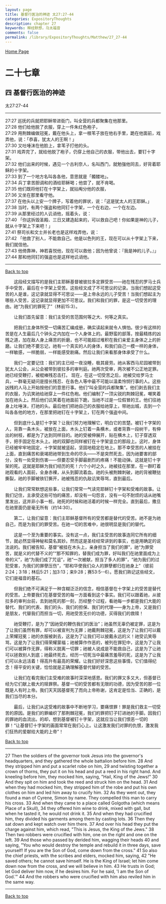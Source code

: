 ```yaml
---
layout: page
title: 基督行医治的神迹 太27:27-44
categories: ExpositoryThoughts
description: chapter 27
keywords: 释经默想，马太福音
comments: false
permalink: /library/ExpositoryThoughts/Matthew/27_27-44
---
```

[ Home Page ]({{site.baseurl}}/index) <br>

<a name="0"></a>
# 二十七章 

## 四 基督行医治的神迹

太27:27-44

***

27:27 巡抚的兵就把耶稣带进衙门，叫全营的兵都聚集在他那里。<br>
27:28 他们给他脱了衣服，穿上一件朱红色袍子，<br>
27:29 用荆棘编做冠冕，戴在他头上，拿一根苇子放在他右手里，跪在他面前，戏弄他，说：「恭喜，犹太人的王啊！」<br>
27:30 又吐唾沫在他脸上，拿苇子打他的头。<br>
27:31 戏弄完了，就给他脱了袍子，仍穿上他自己的衣服，带他出去，要钉十字架。<br>
27:32 他们出来的时候，遇见一个古利奈人，名叫西门，就勉强他同去，好背着耶稣的十字架。<br>
27:33 到了一个地方名叫各各他，意思就是「髑髅地」。<br>
27:34 兵丁拿苦胆调和的酒给耶稣喝；他尝了，就不肯喝。<br>
27:35 他们既将他钉在十字架上，就拈阄分他的衣服，<br>
27:36 又坐在那里看守他。<br>
27:37 在他头以上安一个牌子，写着他的罪状，说：「这是犹太人的王耶稣。」<br>
27:38 当时，有两个强盗和他同钉十字架，一个在右边，一个在左边。<br>
27:39 从那里经过的人讥诮他，摇着头，说：<br>
27:40 「你这拆毁圣殿、三日又建造起来的，可以救自己吧！你如果是神的儿子，就从十字架上下来吧！」<br>
27:41 祭司长和文士并长老也是这样戏弄他，说：<br>
27:42 「他救了别人，不能救自己。他是以色列的王，现在可以从十字架上下来，我们就信他。<br>
27:43 他倚靠神，神若喜悦他，现在可以救他；因为他曾说：『我是神的儿子。』」<br>
27:44 那和他同钉的强盗也是这样地讥诮他。<br>

***

[Back to top](#0)

&emsp;&emsp;这段经文描写的是我们主耶稣基督被彼拉多定罪受苦——祂在残忍的罗马士兵手中受苦，最后在十字架上受苦。这些经文成了不可思议的记录。当我们想起这受苦的人是谁，这记录就显得不可思议——是上帝永远的儿子受苦！当我们想起主为哪些人受苦，这记录就显得更加不可思议。我们和我们的罪，是这一切受苦的理由。祂“为我们的罪死了”（林前15:3）。

&emsp;&emsp;让我们首先留意：我们主受的苦范围何等之大、何等之真实。

&emsp;&emsp;把我们主身体所受一切痛苦汇编成册，确实读起来就令人惧怕。很少有这样的苦是在人生最后几个钟头之内加在一个人身体上的。最野蛮的部落，按最精炼的凶残之道，加在敌人身上痛苦的折磨，也不可能超过堆积在我们亲爱主身体之上的折磨。让我们绝不要忘记，祂有一个真实的人的身体，和我们自己一模一样的身体，一样敏感，一样脆弱，一样能感受剧痛。然后让我们来看那身体承受了什么。

&emsp;&emsp;我们一定要记住：我们的主已经一夜没睡，极其疲劳。祂从客西马尼园被带到犹太人公会，从公会被带到彼拉多的审判庭。祂两次受审，两次被不公正地定罪。祂已经受鞭打，被棍棒残忍击打。 现在，在这一切受苦之后，祂被交给罗马士兵，一群毫无疑问是擅长残忍、在各色人等中最不可能以温柔怜悯行事的人。这些凶残的人马上开始按他们的意思行事。他们“叫全营的兵都聚集”。他们剥去我们主的衣服，为讥笑祂给祂穿上一件红色袍。他们编制了一顶尖锐的荆棘冠冕，嘲笑着加在祂头上。然后他们讥笑着在祂面前下跪，当祂不过是一位假冒的王。他们往祂身上吐唾沫，打祂的头。最后他们把祂自己的衣服给祂穿上，带祂出城，去到一个叫各各他的地方，在那里把祂钉在十字架上，钉在两个强盗中间。

&emsp;&emsp;但到底什么是钉十字架？让我们努力地理解它，明白它的苦楚。被钉十字架的人，背靠一条木头，被放在上面，木头上钉着一条横木，或者背靠一段树干，有伸出的树枝，都是为了达到同样目的。祂的受被伸展开，贴在横木上，钉子穿透双手，把手固定在木头上。祂的双脚也同样被钉在十字架竖立的那段上。这时，身体已经被牢牢地固定，十字架就被竖起，坚固地稳定在地上。那不幸受苦的人被挂在上面，直到痛苦和衰竭把祂带到生命的尽头——不是突然死去，因为祂要害的部分，没有一处受到伤害——但要忍受手脚最剧烈的疼痛！不能动弹。这就是钉十字架的死。这就是耶稣为我们经历的死！六个小时之久，祂被挂在那里，在一群盯着祂观看的人面前，全身赤裸，从头到脚流着血。祂的头被荆棘刺破，祂的背被鞭挞撕裂，祂的手脚被铁钉撕开，祂被残忍的仇敌讥笑辱骂，直到最后。

&emsp;&emsp;让我们常常默想这些事，让我们常常一气读完耶稣钉十字架和受难的故事。让我们记住，主承受这些可怕的痛苦，却没有一句怨言，没有一句不耐烦的话从祂嘴里发出，这并非小事一桩。祂死的时候和祂活着的时候一样完全。直到最后，撒旦在祂里面仍是毫无所有（约14:30）。

&emsp;&emsp;第二，让我们留意：我们主耶稣基督所有的受苦都是替代的受苦。祂不是为祂自己，而是为我们的罪受苦。在祂一切的苦难中，祂很明显是我们的替代。

&emsp;&emsp;这是一个至为重要的事实。没有这一点，我们主受苦的故事连同它所有的细节，就必然显得神秘和莫名其妙。然而这是圣经经常讲到的事实，也是用确定的说法说的。我们被告知，基督“被挂在木头上，亲身担当了我们的罪”，祂“为罪受苦，就是义的代替不义的”“那不知罪的，替我们成为罪，好叫我们在祂里面成为上帝的义”，祂“为我们成了咒诅”，祂“一次被献，担当了多人的罪”，“祂为我们的过犯受害，为我们的罪孽压伤”，“耶和华使我们众人的罪孽都归在祂身上”（彼前2:24；3:18；林后5:21；加3:13；来9:28；赛53:5--6）。愿我们熟记这些经文，它们是福音的基石。

&emsp;&emsp;但我们绝不可满足于一种含糊泛泛的信念，相信基督在十字架上的受苦是替代的受苦。上帝要我们在基督受苦的每一方面看到这个事实。我们可以跟着祂，从彼拉多的审判台前，去到祂死的那一刻，历经整个过程，看祂每一步都是我们大能的替代、我们的代表、我们的头、我们的担保、我们的代理——身为上帝，又是我们是朋友，代替我们而担当一切，用祂受苦无价的功德，买得我们的救赎！

&emsp;&emsp;祂受鞭打，是为了“因祂受的鞭伤我们的医治”；祂虽然无辜仍被定罪，这是为了让我们虽然有罪，却可以被宣判为无罪；祂戴荆棘冠冕，这是为了让我们可以戴上荣耀冠冕；祂的衣服被剥去，这是为了让我们可以披戴永远的义！祂受讥笑辱骂，这是为了让我们得荣耀蒙福；祂被算作作恶的，被列在罪犯中，这是为了让我们可以被算作无罪，得称义脱离一切罪；祂被人说成是不能救自己，这是为了让祂可以拯救别人到底；祂最终死去，经历一切死当中最痛苦羞辱的死，这是为了让我们可以永远活着！得高升有最高的荣耀。让我们好好深思这些事情，它们值得纪念！得平安的关键，恰恰就是正确理解基督代替的受苦。

&emsp;&emsp;让我们在看完我们主受难的故事时深深地感恩。我们的罪又多又大，但基督已经为它们献上极大的赎罪祭。基督一切的受苦都有无限的功德，因为受苦的那一位既是人有时上帝。我们天天因基督死了而向上帝称谢，这肯定是恰当、正确的，是我们当尽的本分。

&emsp;&emsp;最后，让我们从这受难的故事中不断地学习，要痛恨罪！罪是我们救主一切受苦的原因。是我们的罪编织了那荆棘冠冕，我们的罪把钉子钉进祂的手脚。因我们的罪祂的血流出。的却，想到基督被钉十字架，这就应当让我们恨恶一切的罪！“让基督钉十字架的画面常常在我们心上。让这激发我们对罪的仇恨，激发我们狂热的爱献给大能的上帝”！

[Back to top](#0)

***

27 Then the soldiers of the governor took Jesus into the governor's headquarters, and they gathered the whole battalion before him. 28 And they stripped him and put a scarlet robe on him, 29 and twisting together a crown of thorns, they put it on his head and put a reed in his right hand. And kneeling before him, they mocked him, saying, "Hail, King of the Jews!" 30 And they spit on him and took the reed and struck him on the head. 31 And when they had mocked him, they stripped him of the robe and put his own clothes on him and led him away to crucify him. 32 As they went out, they found a man of Cyrene, Simon by name. They compelled this man to carry his cross. 33 And when they came to a place called Golgotha (which means Place of a Skull), 34 they offered him wine to drink, mixed with gall, but when he tasted it, he would not drink it. 35 And when they had crucified him, they divided his garments among them by casting lots. 36 Then they sat down and kept watch over him there. 37 And over his head they put the charge against him, which read, "This is Jesus, the King of the Jews." 38 Then two robbers were crucified with him, one on the right and one on the left. 39 And those who passed by derided him, wagging their heads 40 and saying, "You who would destroy the temple and rebuild it in three days, save yourself! If you are the Son of God, come down from the cross." 41 So also the chief priests, with the scribes and elders, mocked him, saying, 42 "He saved others; he cannot save himself. He is the King of Israel; let him come down now from the cross, and we will believe in him. 43 He trusts in God; let God deliver him now, if he desires him. For he said, 'I am the Son of God.'" 44 And the robbers who were crucified with him also reviled him in the same way.

***

[Back to top](#0)
